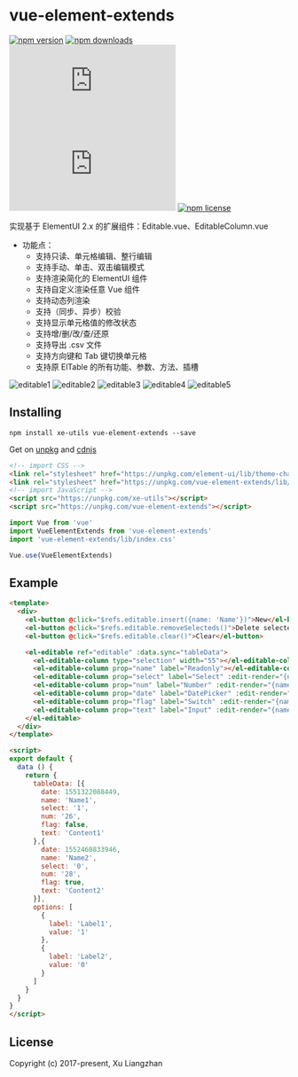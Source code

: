 # vue-element-extends

[![npm version](https://img.shields.io/npm/v/vue-element-extends.svg?style=flat-square)](https://www.npmjs.org/package/vue-element-extends)
[![npm downloads](https://img.shields.io/npm/dm/vue-element-extends.svg?style=flat-square)](http://npm-stat.com/charts.html?package=vue-element-extends)
[![gzip size: JS](http://img.badgesize.io/https://unpkg.com/vue-element-extends/lib/index.umd.min.js?compression=gzip&label=gzip%20size:%20JS)](http://img.badgesize.io/https://unpkg.com/vue-element-extends/lib/index.umd.min.js?compression=gzip&label=gzip%20size:%20JS)
[![gzip size: CSS](http://img.badgesize.io/https://unpkg.com/vue-element-extends/lib/index.css?compression=gzip&label=gzip%20size:%20CSS)](http://img.badgesize.io/https://unpkg.com/vue-element-extends/lib/index.css?compression=gzip&label=gzip%20size:%20CSS)
[![npm license](https://img.shields.io/github/license/mashape/apistatus.svg)](https://github.com/xuliangzhan/vue-element-extends/blob/master/LICENSE)

实现基于 ElementUI 2.x 的扩展组件：Editable.vue、EditableColumn.vue

* 功能点：
  * 支持只读、单元格编辑、整行编辑
  * 支持手动、单击、双击编辑模式
  * 支持渲染简化的 ElementUI 组件
  * 支持自定义渲染任意 Vue 组件
  * 支持动态列渲染
  * 支持（同步、异步）校验
  * 支持显示单元格值的修改状态
  * 支持增/删/改/查/还原
  * 支持导出 .csv 文件
  * 支持方向键和 Tab 键切换单元格
  * 支持原 ElTable 的所有功能、参数、方法、插槽

![editable1](https://raw.githubusercontent.com/xuliangzhan/vue-element-extends/master/docs/static/img/editable1.gif)
![editable2](https://raw.githubusercontent.com/xuliangzhan/vue-element-extends/master/docs/static/img/editable2.gif)
![editable3](https://raw.githubusercontent.com/xuliangzhan/vue-element-extends/master/docs/static/img/editable3.gif)
![editable4](https://raw.githubusercontent.com/xuliangzhan/vue-element-extends/master/docs/static/img/editable4.gif)
![editable5](https://raw.githubusercontent.com/xuliangzhan/vue-element-extends/master/docs/static/img/editable5.gif)

## Installing

```shell
npm install xe-utils vue-element-extends --save
```

Get on [unpkg](https://unpkg.com/vue-element-extends/) and [cdnjs](https://cdn.jsdelivr.net/npm/vue-element-extends/)

```HTML
<!-- import CSS -->
<link rel="stylesheet" href="https://unpkg.com/element-ui/lib/theme-chalk/index.css">
<link rel="stylesheet" href="https://unpkg.com/vue-element-extends/lib/index.css">
<!-- import JavaScript -->
<script src="https://unpkg.com/xe-utils"></script>
<script src="https://unpkg.com/vue-element-extends"></script>
```

```javascript
import Vue from 'vue'
import VueElementExtends from 'vue-element-extends'
import 'vue-element-extends/lib/index.css'

Vue.use(VueElementExtends)
```

## Example

```html
<template>
  <div>
    <el-button @click="$refs.editable.insert({name: 'Name'})">New</el-button>
    <el-button @click="$refs.editable.removeSelecteds()">Delete selecteds</el-button>
    <el-button @click="$refs.editable.clear()">Clear</el-button>

    <el-editable ref="editable" :data.sync="tableData">
      <el-editable-column type="selection" width="55"></el-editable-column>
      <el-editable-column prop="name" label="Readonly"></el-editable-column>
      <el-editable-column prop="select" label="Select" :edit-render="{name: 'ElSelect', options}"></el-editable-column>
      <el-editable-column prop="num" label="Number" :edit-render="{name: 'ElInputNumber'}"></el-editable-column>
      <el-editable-column prop="date" label="DatePicker" :edit-render="{name: 'ElDatePicker', attrs: {type: 'date', format: 'yyyy/MM/dd'}}"></el-editable-column>
      <el-editable-column prop="flag" label="Switch" :edit-render="{name: 'ElSwitch', type: 'visible'}"></el-editable-column>
      <el-editable-column prop="text" label="Input" :edit-render="{name: 'ElInput'}"></el-editable-column>
    </el-editable>
  </div>
</template>

<script>
export default {
  data () {
    return {
      tableData: [{
        date: 1551322088449,
        name: 'Name1',
        select: '1',
        num: '26',
        flag: false,
        text: 'Content1'
      },{
        date: 1552460833946,
        name: 'Name2',
        select: '0',
        num: '28',
        flag: true,
        text: 'Content2'
      }],
      options: [
        {
          label: 'Label1',
          value: '1'
        },
        {
          label: 'Label2',
          value: '0'
        }
      ]
    }
  }
}
</script>
```

## License

Copyright (c) 2017-present, Xu Liangzhan